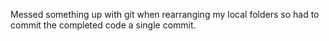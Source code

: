 Messed something up with git when rearranging my local folders so had to commit the completed code a single commit.
